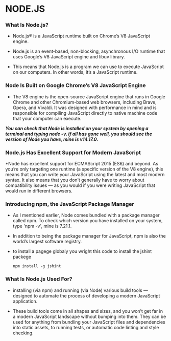 # NODE.JS

### What Is Node.js?

 * Node.js® is a JavaScript runtime built on Chrome’s V8 JavaScript engine.

 * Node.js is an event-based, non-blocking, asynchronous I/O runtime that uses Google’s V8 JavaScript engine and libuv library.

 * This means that Node.js is a program we can use to execute JavaScript on our computers. In other words, it’s a JavaScript runtime.

### Node Is Built on Google Chrome’s V8 JavaScript Engine

 * The V8 engine is the open-source JavaScript engine that runs in Google Chrome and other Chromium-based web browsers, including Brave, Opera, and Vivaldi. It was designed with performance in mind and is responsible for compiling JavaScript directly to native machine code that your computer can execute.

***You can check that Node is installed on your system by opening a terminal and typing node -v. If all has gone well, you should see the version of Node you have, mine is v14.17.0.***

### Node.js Has Excellent Support for Modern JavaScript

 *Node has excellent support for ECMAScript 2015 (ES6) and beyond. As you’re only targeting one runtime (a specific version of the V8 engine), this means that you can write your JavaScript using the latest and most modern syntax. It also means that you don’t generally have to worry about compatibility issues — as you would if you were writing JavaScript that would run in different browsers.

### Introducing npm, the JavaScript Package Manager

 * As I mentioned earlier, Node comes bundled with a package manager called npm. To check which version you have installed on your system, type 'npm -v', mine is 7.21.1.

 * In addition to being the package manager for JavaScript, npm is also the world’s largest software registry. 

 * to install a pagege globaly you wright this code
 to install the jshint packege

       npm install -g jshint
  
### What Is Node.js Used For?
 * installing (via npm) and running (via Node) various build tools — designed to automate the process of developing a modern JavaScript application.

 * These build tools come in all shapes and sizes, and you won’t get far in a modern JavaScript landscape without bumping into them. They can be used for anything from bundling your JavaScript files and dependencies into static assets, to running tests, or automatic code linting and style checking.
 